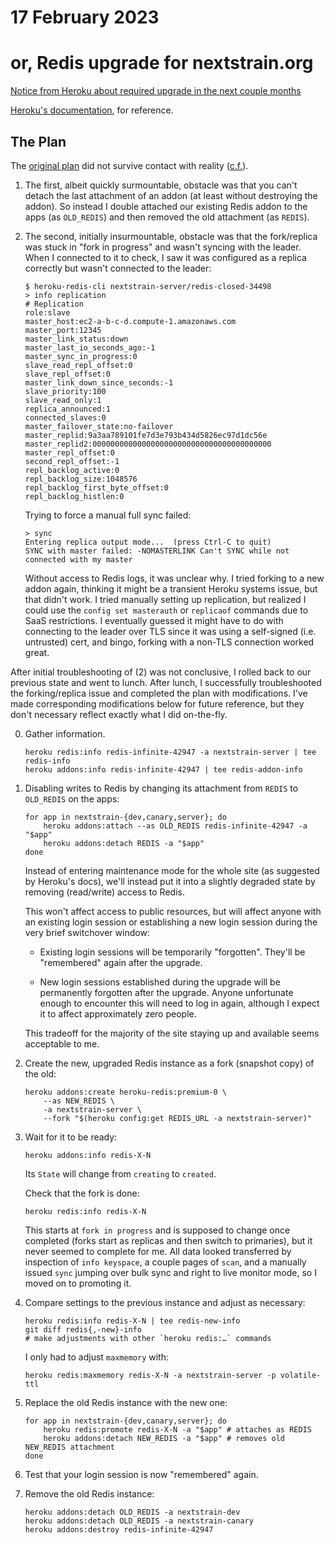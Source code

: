 # 17 February 2023
# or, Redis upgrade for nextstrain.org

[Notice from Heroku about required upgrade in the next couple months](https://files.slack.com/files-pri/T032AT1ND-F04Q7QTUYN5/_nextstrain-server___action_required__version_approaching_end_of_life._upgrade_now__on_your_redis_add-on__redis_)

[Heroku's documentation](https://devcenter.heroku.com/articles/heroku-redis-version-upgrade), for reference.

## The Plan

The [original plan](https://github.com/tsibley/blab-standup/blob/5ef76774be27a1f4b4afc3700ea232fead31738b/2023-02-17.md#the-plan)
did not survive contact with reality
([c.f.](https://bedfordlab.slack.com/archives/C01LCTT7JNN/p1679681991111399)).

 1. The first, albeit quickly surmountable, obstacle was that you can't detach
    the last attachment of an addon (at least without destroying the addon).
    So instead I double attached our existing Redis addon to the apps (as
    `OLD_REDIS`) and then removed the old attachment (as `REDIS`).

 2. The second, initially insurmountable, obstacle was that the fork/replica
    was stuck in "fork in progress" and wasn't syncing with the leader.  When I
    connected to it to check, I saw it was configured as a replica correctly
    but wasn't connected to the leader:

        $ heroku-redis-cli nextstrain-server/redis-closed-34498
        > info replication
        # Replication
        role:slave
        master_host:ec2-a-b-c-d.compute-1.amazonaws.com
        master_port:12345
        master_link_status:down
        master_last_io_seconds_ago:-1
        master_sync_in_progress:0
        slave_read_repl_offset:0
        slave_repl_offset:0
        master_link_down_since_seconds:-1
        slave_priority:100
        slave_read_only:1
        replica_announced:1
        connected_slaves:0
        master_failover_state:no-failover
        master_replid:9a3aa789101fe7d3e793b434d5826ec97d1dc56e
        master_replid2:0000000000000000000000000000000000000000
        master_repl_offset:0
        second_repl_offset:-1
        repl_backlog_active:0
        repl_backlog_size:1048576
        repl_backlog_first_byte_offset:0
        repl_backlog_histlen:0

    Trying to force a manual full sync failed:

        > sync
        Entering replica output mode...  (press Ctrl-C to quit)
        SYNC with master failed: -NOMASTERLINK Can't SYNC while not connected with my master

    Without access to Redis logs, it was unclear why.  I tried forking to a new
    addon again, thinking it might be a transient Heroku systems issue, but
    that didn't work.  I tried manually setting up replication, but realized I
    could use the `config set masterauth` or `replicaof` commands due to SaaS
    restrictions.  I eventually guessed it might have to do with connecting to
    the leader over TLS since it was using a self-signed (i.e. untrusted) cert,
    and bingo, forking with a non-TLS connection worked great.

After initial troubleshooting of (2) was not conclusive, I rolled back to our
previous state and went to lunch.  After lunch, I successfully troubleshooted
the forking/replica issue and completed the plan with modifications.  I've made
corresponding modifications below for future reference, but they don't
necessary reflect exactly what I did on-the-fly.

 0. Gather information.

        heroku redis:info redis-infinite-42947 -a nextstrain-server | tee redis-info
        heroku addons:info redis-infinite-42947 | tee redis-addon-info

 1. Disabling writes to Redis by changing its attachment from `REDIS` to
    `OLD_REDIS` on the apps:

        for app in nextstrain-{dev,canary,server}; do
            heroku addons:attach --as OLD_REDIS redis-infinite-42947 -a "$app"
            heroku addons:detach REDIS -a "$app"
        done

    Instead of entering maintenance mode for the whole site (as suggested by
    Heroku's docs), we'll instead put it into a slightly degraded state by
    removing (read/write) access to Redis.

    This won't affect access to public resources, but will affect anyone with
    an existing login session or establishing a new login session during the
    very brief switchover window:

      - Existing login sessions will be temporarily "forgotten".  They'll be
        "remembered" again after the upgrade.

      - New login sessions established during the upgrade will be permanently
        forgotten after the upgrade.  Anyone unfortunate enough to encounter
        this will need to log in again, although I expect it to affect
        approximately zero people.

    This tradeoff for the majority of the site staying up and available seems
    acceptable to me.

 2. Create the new, upgraded Redis instance as a fork (snapshot copy) of the old:

        heroku addons:create heroku-redis:premium-0 \
            --as NEW_REDIS \
            -a nextstrain-server \
            --fork "$(heroku config:get REDIS_URL -a nextstrain-server)"

 3. Wait for it to be ready:

        heroku addons:info redis-X-N

    Its `State` will change from `creating` to `created`.

    Check that the fork is done:

        heroku redis:info redis-X-N

    This starts at `fork in progress` and is supposed to change once completed
    (forks start as replicas and then switch to primaries), but it never seemed
    to complete for me.  All data looked transferred by inspection of `info
    keyspace`, a couple pages of `scan`, and a manually issued `sync` jumping
    over bulk sync and right to live monitor mode, so I moved on to promoting
    it.

 4. Compare settings to the previous instance and adjust as necessary:

        heroku redis:info redis-X-N | tee redis-new-info
        git diff redis{,-new}-info
        # make adjustments with other `heroku redis:…` commands

    I only had to adjust `maxmemory` with:

        heroku redis:maxmemory redis-X-N -a nextstrain-server -p volatile-ttl

 5. Replace the old Redis instance with the new one:
 
        for app in nextstrain-{dev,canary,server}; do
            heroku redis:promote redis-X-N -a "$app" # attaches as REDIS
            heroku addons:detach NEW_REDIS -a "$app" # removes old NEW_REDIS attachment
        done

 6. Test that your login session is now "remembered" again.

 7. Remove the old Redis instance:

        heroku addons:detach OLD_REDIS -a nextstrain-dev
        heroku addons:detach OLD_REDIS -a nextstrain-canary
        heroku addons:destroy redis-infinite-42947
